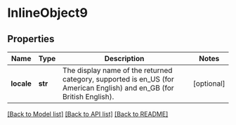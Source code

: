 # InlineObject9

## Properties
Name | Type | Description | Notes
------------ | ------------- | ------------- | -------------
**locale** | **str** | The display name of the returned category, supported is en_US (for American English) and en_GB (for British English). | [optional] 

[[Back to Model list]](../README.md#documentation-for-models) [[Back to API list]](../README.md#documentation-for-api-endpoints) [[Back to README]](../README.md)


